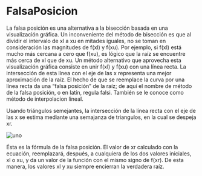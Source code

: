 # FalsaPosicion

La falsa posición es una alternativa a la bisección basada en una visualización gráfica. Un inconveniente del método de bisección es que al dividir el intervalo de xl a xu en mitades iguales, no se toman en consideración las magnitudes de f(xl) y f(xu). Por ejemplo, si f(xl) está mucho más cercana a cero que f(xu), es lógico que la raíz se encuentre más cerca de xl que de xu. Un método alternativo que aprovecha esta visualización gráfica consiste en unir f(xl) y f(xu) con una línea recta. La intersección de esta línea con el eje de las x representa una mejor aproximación de la raíz. El hecho de que se reemplace la curva por una línea recta da una “falsa posición” de la raíz; de aquí el nombre de método de la falsa posición, o en latín, regula falsi. También se le conoce como método de interpolacion lineal.

Usando triángulos semejantes, la intersección de la línea recta con el eje de las x se estima mediante una semajanza de triangulos, en la cual se despeja xr.

![uno](http://1.bp.blogspot.com/-OGqfrUfX01c/VHlQ5C6oZWI/AAAAAAAAACU/zZy2erBUrTw/s1600/Met%2BFalsa%2BPos%2B2.jpg)

Ésta es la fórmula de la falsa posición. El valor de xr calculado con la ecuación, reemplazará, después, a cualquiera de los dos valores iniciales, xl o xu, y da un valor de la función con el mismo signo de f(xr). De esta manera, los valores xl y xu siempre encierran la verdadera raíz.
